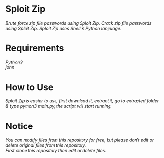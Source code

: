 # Sploit Zip
###### Brute force zip file passwords using Sploit Zip. Crack zip file passwords using Sploit Zip. Sploit Zip uses Shell & Python language.

# Requirements
###### Python3 <br> john

# How to Use
###### Sploit Zip is easier to use, first download it, extract it, go to extracted folder & type python3 main.py, the script will start running.

# Notice
###### You can modify files from this repository for free, but please don't edit or delete original files from this repository. <br> First clone this repository then edit or delete files.
